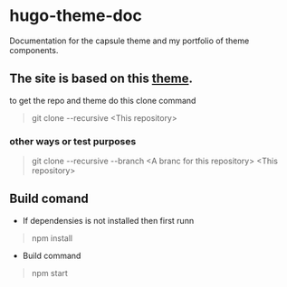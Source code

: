 # hugo-theme-doc
Documentation for the capsule theme and my portfolio of theme components.

## The site is based on this [theme](../../../capsule).
to get the repo and theme do this clone command

> git clone --recursive \<This repository\>
### other ways or test purposes
> git clone --recursive --branch \<A branc for this repository\> \<This repository\>
## Build comand
- If dependensies is not installed then first runn
> npm install
- Build command
> npm start

